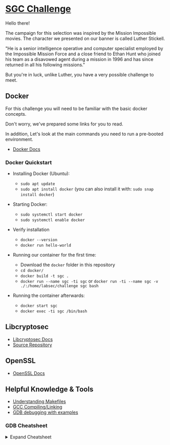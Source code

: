 # [SGC Challenge](https://https://github.com/Araggar/sgc-challenge)

Hello there!

The campaign for this selection was inspired by the Mission Impossible movies. The character we presented on our banner is called Luther Stickell.

"He is a senior intelligence operative and computer specialist employed by the Impossible Mission Force and a close friend to Ethan Hunt who joined his team as a disavowed agent during a mission in 1996 and has since returned in all his following missions."

But you're in luck, unlike Luther, you have a very possible challenge to meet.

## Docker

For this challenge you will need to be familiar with the basic docker concepts.

Don't worry, we've prepared some links for you to read.

In addition, Let's look at the main commands you need to run a pre-booted environment.

-   [Docker Docs](https://docker-curriculum.com/)

### Docker Quickstart

-   Installing Docker (Ubuntu):

    -   `sudo apt update`
    -   `sudo apt install docker` (you can also install it with: `sudo snap install docker`)

-   Starting Docker:
    -   `sudo systemctl start docker`
    -   `sudo systemctl enable docker`
-   Verify installation

    -   `docker --version`
    -   `docker run hello-world`

-   Running our container for the first time:
    -   Download the `docker` folder in this repository
    -   `cd docker/`
    -   `docker build -t sgc .`
    -   `docker run --name sgc -ti sgc` or `docker run -ti --name sgc -v ./:/home/labsec/challenge sgc bash`
-   Running the container afterwards:
    -   `docker start sgc`
    -   `docker exec -ti sgc /bin/bash`

## Libcryptosec

-   [Libcryptosec Docs](https://labsec.github.io/libcryptosec/)
-   [Source Repository](https://github.com/LabSEC/libcryptosec)

## OpenSSL

-   [OpenSSL Docs](https://www.openssl.org/docs/man1.0.2/)

## Helpful Knowledge & Tools

-   [Understanding Makefiles](https://www.gnu.org/software/make/manual/html_node/Introduction.html)
-   [GCC Compiling/Linking](https://www3.ntu.edu.sg/home/ehchua/programming/cpp/gcc_make.html)
-   [GDB debugging with examples](https://www.cprogramming.com/gdb.html)

### GDB Cheatsheet

<details>
  <summary>Expand Cheatsheet</summary>
  
| GDB Command               | Description                                                                                                     |
|---------------------------|-----------------------------------------------------------------------------------------------------------------|
| b[reak] \<function>       | Set a breakpoint at the beginning of function [break]                                                           |
| b[reak] <file_name:line>  | Set a breakpoint at line number of the current file. [break]                                                    |
| info b                    | List all breakpoints [info]                                                                                     |
| delete n                  | Delete breakpoint number n [delete]                                                                             |
| r[un] [args]              | Start the program being debugged, possibly with command line arguments args. [run]                              |
| s[tep] [count]            | Single step the next count statments (default is 1). Step into functions. [step]                                |
| n[ext] [count]            | Single step the next count statments (default is 1). Step over functions. [next]                                |
| finish                    | Execute the rest of the current function. Step out of the current function. [finish]                            |
| c[ontinue]                | Continue execution up to the next breakpoint or until termination if no breakpoints are encountered. [continue] |
| l[ist] [optional_line]    | List next listsize lines. If optional_line is given, list the lines centered around optional_line. [list]       |
| set listsize n            | Set the number of lines listed by the list command to n [set listsize]                                          |
| q[uit]                    | quit gdb [quit]                                                                                                 |
| ^C                        | Stop execution                                                                                                  |
</details>
